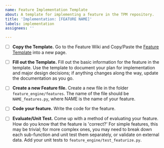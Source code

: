 ```yaml
---
name: Feature Implementation Template
about: A template for implementing a feature in the TPM repository.
title: 'Implementation: [FEATURE NAME]'
labels: implementation
assignees: ''

---
```


- [ ] **Copy the Template.** Go to the Feature Wiki and Copy/Paste the [Feature Template](https://github.com/Watts-Lab/team-process-map/wiki/Feature-Template-%5BCOPY-ME%5D) into a new page.

- [ ] **Fill out the Template.** Fill out the basic information for the feature in the template. Use the template to document your plan for implementation and major design decisions; if anything changes along the way, update the documentation as you go.

- [ ] **Create a new Feature file.** Create a new file in the folder `feature_engine/features`. The name of the file should be `NAME_features.py`, where NAME is the name of your feature.

- [ ] **Code your feature.** Write the code for the feature.

- [ ] **Evaluate/Unit Test.** Come up with a method of evaluating your feature. How do you know that the feature is 'correct?' For simple features, this may be trivial; for more complex ones, you may need to break down each sub-function and unit test them separately, or validate on external data. Add your unit tests to `feature_engine/test_featurize.py`.
